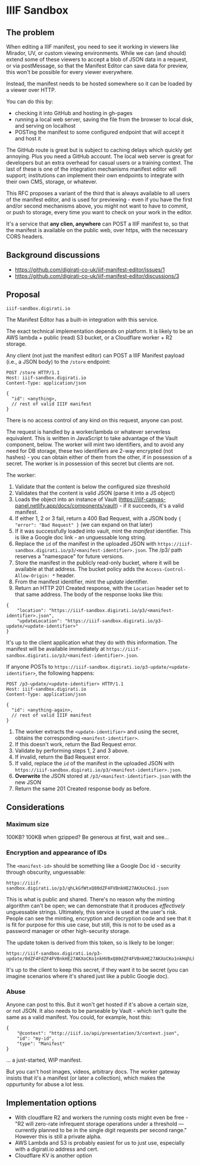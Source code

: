 # IIIF Sandbox

## The problem

When editing a IIIF manifest, you need to see it working in viewers like Mirador, UV, or custom viewing environments. While we can (and should) extend some of these viewers to accept a blob of JSON data in a request, or via postMessage, so that the Manifest Editor can save data for preview, this won't be possible for every viewer everywhere.

Instead, the manifest needs to be hosted somewhere so it can be loaded by a viewer over HTTP.

You can do this by:

 - checking it into GitHub and hosting in gh-pages
 - running a local web server, saving the file from the browser to local disk, and serving on localhost
 - POSTing the manifest to some configured endpoint that will accept it and host it

The GitHub route is great but is subject to caching delays which quickly get annoying. Plus you need a GitHub account.
The local web server is great for developers but an extra overhead for casual users or a training context.
The last of these is one of the integration mechanisms manifest editor will support; institutions can implement their own endpoints to integrate with their own CMS, storage, or whatever.

This RFC proposes a variant of the third that is always available to all users of the manifest editor, and is used for previewing - even if you have the first and/or second mechanisms above, you might not want to have to commit, or push to storage, every time you want to check on your work in the editor.

It's a service that **any clien, anywhere** can POST a IIIF manifest to, so that the manifest is available on the public web, over https, with the necessary CORS headers.

## Background discussions

 - https://github.com/digirati-co-uk/iiif-manifest-editor/issues/1
 - https://github.com/digirati-co-uk/iiif-manifest-editor/discussions/3

## Proposal

`iiif-sandbox.digirati.io`

The Manifest Editor has a built-in integration with this service.

The exact technical implementation depends on platform. It is likely to be an AWS lambda + public (read) S3 bucket, or a Cloudflare worker + R2 storage.

Any client (not just the manifest editor) can POST a IIIF Manifest payload (i.e., a JSON body) to the `/store` endpoint:

```
POST /store HTTP/1.1
Host: iiif-sandbox.digirati.io
Content-Type: application/json

{
  "id": <anything>,
  // rest of valid IIIF manifest
}
```

There is no access control of any kind on this request, anyone can post.

The request is handled by a worker/lambda or whatever serverless equivalent. This is written in JavaScript to take advantage of the Vault component, below.
The worker will mint two identifiers, and to avoid any need for DB storage, these two identifiers are 2-way encrypted (not hashes) - you can obtain either of them from the other, if in possession of a secret. The worker is in possession of this secret but clients are not.


The worker:

1. Validate that the content is below the configured size threshold
1. Validates that the content is valid JSON (parse it into a JS object)
2. Loads the object into an instance of Vault (https://iiif-canvas-panel.netlify.app/docs/components/vault) - if it succeeds, it's a valid manifest.
3. If either 1, 2 or 3 fail, return a 400 Bad Request, with a JSON body `{ "error": "Bad Request" }` (we can expand on that later)
4. If it was successfully loaded into vault, mint the *manifest* identifier. This is like a Google doc link - an unguessable long string.
5. Replace the `id` of the manifest in the uploaded JSON with `https://iiif-sandbox.digirati.io/p3/<manifest-identifier>.json`. The /p3/ path reserves a "namespace" for future versions.
6. Store the manifest in the publicly read-only bucket, where it will be available at that address. The bucket policy adds the `Access-Control-Allow-Origin: *` header.
7. From the manifest identifier, mint the *update* identifier.
8. Return an HTTP 201 Created response, with the `Location` header set to that same address. The body of the response looks like this: 

```
{
    "location": "https://iiif-sandbox.digirati.io/p3/<manifest-identifier>.json",
    "updateLocation": "https://iiif-sandbox.digirati.io/p3-update/<update-identifier>"
}
```

It's up to the client application what they do with this information. The manifest will be available immediately at `https://iiif-sandbox.digirati.io/p3/<manifest-identifier>.json`.

If anyone POSTs to `https://iiif-sandbox.digirati.io/p3-update/<update-identifier>`, the following happens:

```
POST /p3-update/<update-identifier> HTTP/1.1
Host: iiif-sandbox.digirati.io
Content-Type: application/json

{
  "id": <anything-again>,
  // rest of valid IIIF manifest
}
```

1. The worker extracts the `<update-identifier>` and using the secret, obtains the corresponding `<manifest-identifier>`.
2. If this doesn't work, return the Bad Request error.
3. Validate by performing steps 1, 2 and 3 above. 
4. If invalid, return the Bad Request error.
5. If valid, replace the `id` of the manifest in the uploaded JSON with `https://iiif-sandbox.digirati.io/p3/<manifest-identifier>.json`. 
5. **Overwrite** the JSON stored at `/p3/<manifest-identifier>.json` with the new JSON
6. Return the same 201 Created response body as before.


## Considerations

### Maximum size

100KB? 100KB when gzipped? Be generous at first, wait and see...

### Encryption and appearance of IDs

The `<manifest-id>` should be something like a Google Doc id - security through obscurity, unguessable:

```
https://iiif-sandbox.digirati.io/p3/qhLkGfWtxQ80dZF4FVBnkHE27AKXoCKo1.json
```

This is what is public and shared. There's no reason why the minting algorithm can't be open; we can demonstrate that it produces _effectively_ unguessable strings. Ultimately, this service is used at the user's risk. People can see the minting, encryption and decryption code and see that it is fit for purpose for this use case, but still, this is not to be used as a password manager or other high-security storage.

The update token is derived from this token, so is likely to be longer:

```
https://iiif-sandbox.digirati.io/p3-update/0dZF4FdZF4FVBnkHE27AKXoCKo1nkHVBxQ80dZF4FVBnkHE27AKXoCKo1nkHqhLkGfWt.json
```

It's up to the client to keep this secret, if they want it to be secret (you can imagine scenarios where it's shared just like a public Google doc).

### Abuse

Anyone can post to this. But it won't get hosted if it's above a certain size, or not JSON. It also needs to be parseable by Vault - which isn't quite the same as a valid manifest. You could, for example, host this:

```
{
    "@context": "http://iiif.io/api/presentation/3/context.json", 
    "id": "my-id",
    "type": "Manifest"
}
```

... a just-started, WIP manifest. 

But you can't host images, videos, arbitrary docs. The worker gateway insists that it's a manifest (or later a collection), which makes the oppurtunity for abuse a lot less.

## Implementation options

 - With cloudflare R2 and workers the running costs might even be free - "R2 will zero-rate infrequent storage operations under a threshold — currently planned to be in the single digit requests per second range." However this is still a private alpha.
 - AWS Lambda and S3 is probably easiest for us to just use, especially with a digirati.io address and cert.
 - Cloudflare KV is another option
 